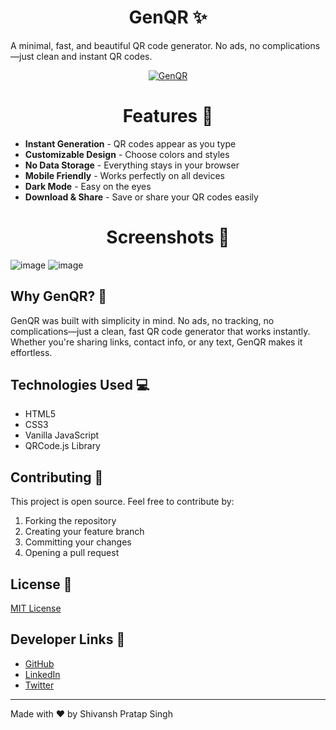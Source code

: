 <h1 align="center" id="title">GenQR ✨</h1>

A minimal, fast, and beautiful QR code generator. No ads, no complications—just clean and instant QR codes.

<div align="center">

[![GenQR](https://img.shields.io/badge/Try-Now-ef233c?style=for-the-badge)](https://shiiiivanshsingh.github.io/GenQR/)
</div>

<h1 align="center">Features 🚀</h1>

- **Instant Generation** - QR codes appear as you type
- **Customizable Design** - Choose colors and styles
- **No Data Storage** - Everything stays in your browser
- **Mobile Friendly** - Works perfectly on all devices
- **Dark Mode** - Easy on the eyes
- **Download & Share** - Save or share your QR codes easily

<h1 align="center">Screenshots 📸</h1>

![image](https://github.com/user-attachments/assets/f2880293-fd67-41d1-a529-b045a62fc111)
![image](https://github.com/user-attachments/assets/85b4cf90-69b6-46d9-b683-8af33c457cde)


## Why GenQR? 🤔

GenQR was built with simplicity in mind. No ads, no tracking, no complications—just a clean, fast QR code generator that works instantly. Whether you're sharing links, contact info, or any text, GenQR makes it effortless.

## Technologies Used 💻

- HTML5
- CSS3
- Vanilla JavaScript
- QRCode.js Library

## Contributing 🤝

This project is open source. Feel free to contribute by:
1. Forking the repository
2. Creating your feature branch
3. Committing your changes
4. Opening a pull request

## License 📄

[MIT License](LICENSE)

## Developer Links 🔗

- [GitHub](https://github.com/ShiiiivanshSingh)
- [LinkedIn](https://www.linkedin.com/in/shivansh-pratap-singh-23b3b92b1)
- [Twitter](https://x.com/de_mirage_fan)

---
Made with ❤️ by Shivansh Pratap Singh
